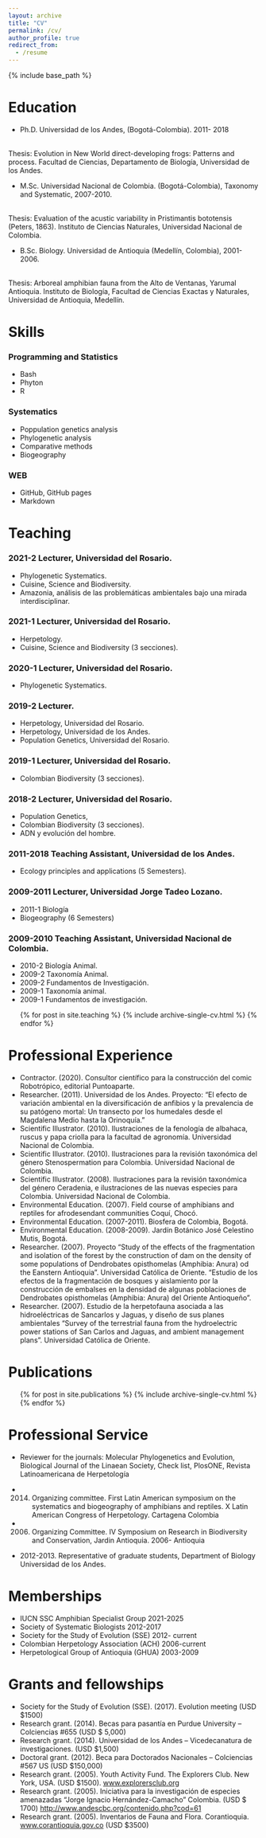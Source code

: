 ```yaml
---
layout: archive
title: "CV"
permalink: /cv/
author_profile: true
redirect_from:
  - /resume
---
```


{% include base_path %}

Education
======

* Ph.D. Universidad de los Andes, (Bogotá-Colombia). 2011- 2018
<br>
         Thesis: Evolution in New World direct-developing frogs: Patterns and process. Facultad de Ciencias, Departamento de Biología, Universidad de los Andes.
         
* M.Sc. Universidad Nacional de Colombia. (Bogotá-Colombia), Taxonomy and Systematic, 2007-2010.
<br>
        Thesis: Evaluation of the acustic variability in Pristimantis bototensis (Peters, 1863). Instituto de Ciencias Naturales, Universidad Nacional de Colombia.

* B.Sc. Biology. Universidad de Antioquia (Medellín, Colombia), 2001-2006.
<br>
        Thesis: Arboreal amphibian fauna from the Alto de Ventanas, Yarumal Antioquia. Instituto de Biología, Facultad de Ciencias Exactas y Naturales, Universidad de Antioquia, Medellín.


  
Skills
======

### Programming and Statistics
 - Bash
 - Phyton
 - R

### Systematics
 - Poppulation genetics analysis
 - Phylogenetic analysis 
 - Comparative methods 
 - Biogeography 
 
### WEB

- GitHub, GitHub pages
- Markdown


 
Teaching
======

### 2021-2 Lecturer, Universidad del Rosario.

  - Phylogenetic Systematics.
  - Cuisine, Science and Biodiversity.
  - Amazonia, análisis de las problemáticas ambientales bajo una mirada interdisciplinar.

### 2021-1 Lecturer, Universidad del Rosario.

  - Herpetology.
  - Cuisine, Science and Biodiversity  (3 secciones).

### 2020-1 Lecturer, Universidad del Rosario.

  - Phylogenetic Systematics.

### 2019-2 Lecturer.

  - Herpetology, Universidad del Rosario.
  - Herpetology, Universidad de los Andes.
  - Population Genetics, Universidad del Rosario.

### 2019-1 Lecturer, Universidad del Rosario.

  - Colombian Biodiversity (3 secciones).

### 2018-2 Lecturer, Universidad del Rosario.

  - Population Genetics,
  - Colombian Biodiversity (3 secciones).
  - ADN y evolución del hombre.


### 2011-2018 Teaching Assistant, Universidad de los Andes.

  - Ecology principles and applications (5 Semesters).


### 2009-2011 Lecturer, Universidad Jorge Tadeo Lozano.

  - 2011-1 Biología
  - Biogeography (6 Semesters) 


### 2009-2010 Teaching Assistant, Universidad Nacional de Colombia.

  - 2010-2 Biología Animal. 
  - 2009-2 Taxonomía Animal.
  - 2009-2 Fundamentos de Investigación.
  - 2009-1 Taxonomía animal.
  - 2009-1 Fundamentos de investigación.


  <ul>{% for post in site.teaching %}
    {% include archive-single-cv.html %}
  {% endfor %}</ul>
  
  
Professional Experience
======

  - Contractor. (2020). Consultor científico para la construcción del comic Robotrópico, editorial Puntoaparte.
  - Researcher. (2011). Universidad de los Andes.  Proyecto: “El efecto de variación ambiental en la diversificación de anfibios y la prevalencia de su patógeno mortal: Un transecto por los humedales desde el Magdalena Medio hasta la Orinoquía.”
  - Scientific Illustrator. (2010). Ilustraciones de la fenología de albahaca, ruscus y papa criolla para la facultad de agronomía. Universidad Nacional de Colombia.
  - Scientific Illustrator. (2010). Ilustraciones para la revisión taxonómica del género Stenospermation para Colombia. Universidad Nacional de Colombia.
  - Scientific Illustrator. (2008). Ilustraciones para la revisión taxonómica del género Ceradenia, e ilustraciones de las nuevas especies para Colombia. Universidad Nacional de Colombia.
  - Environmental Education. (2007). Field course of amphibians and reptiles for afrodesendant communities Coquí, Chocó.
  - Environmental Education. (2007-2011). Biosfera de Colombia, Bogotá.
  - Environmental Education. (2008-2009). Jardín Botánico José Celestino Mutis, Bogotá.
  - Researcher. (2007). Proyecto “Study of the effects of the fragmentation and isolation of the forest by the construction of dam on the density of some populations of Dendrobates opisthomelas (Amphibia: Anura) od the Eanstern Antioquia”. Universidad Católica de Oriente. “Estudio de los efectos de la fragmentación de bosques y aislamiento por la construcción de embalses en la densidad de algunas poblaciones de Dendrobates opisthomelas (Amphibia: Anura) del Oriente Antioqueño”.
  - Researcher. (2007). Estudio de la herpetofauna asociada a las hidroeléctricas de Sancarlos y Jaguas, y diseño de sus planes ambientales “Survey of the terrestrial fauna from the hydroelectric power stations of San Carlos and Jaguas, and ambient management plans”. Universidad Católica de Oriente.


Publications
======
  <ul>{% for post in site.publications %}
    {% include archive-single-cv.html %}
  {% endfor %}</ul>


Professional Service 
======
- Reviewer for the journals: Molecular Phylogenetics and Evolution, Biological Journal of the Linaean Society, Check list, PlosONE, Revista Latinoamericana de Herpetología

- 2014. Organizing committee. First Latin American symposium on the systematics and biogeography of amphibians and reptiles. X Latin American Congress of Herpetology. Cartagena Colombia

- 2006. Organizing Committee. IV Symposium on Research in Biodiversity and Conservation, Jardin Antioquia. 2006- Antioquia

- 2012-2013. Representative of graduate students, Department of Biology Universidad de los Andes. 

Memberships
======
- IUCN SSC Amphibian Specialist Group 2021-2025
- Society of Systematic Biologists 2012-2017
- Society for the Study of Evolution (SSE) 2012- current
- Colombian Herpetology Association (ACH) 2006-current
- Herpetological Group of Antioquia (GHUA) 2003-2009

Grants and fellowships
======

- Society for the Study of Evolution (SSE). (2017). Evolution meeting (USD $1500)
- Research grant. (2014). Becas para pasantía en Purdue University – Colciencias #655 (USD $ 5,000)
- Research grant. (2014). Universidad de los Andes – Vicedecanatura de investigaciones. (USD $1,500)
- Doctoral grant. (2012). Beca para Doctorados Nacionales – Colciencias #567 US (USD $150,000)
- Research grant. (2005). Youth Activity Fund. The Explorers Club. New York, USA. (USD $1500). www.explorersclub.org
- Research grant. (2005). Iniciativa para la investigación de especies amenazadas “Jorge Ignacio Hernández-Camacho” Colombia. (USD $ 1700) http://www.andescbc.org/contenido.php?cod=61
- Research grant. (2005). Inventarios de Fauna and Flora. Corantioquia. www.corantioquia.gov.co (USD $3500)
